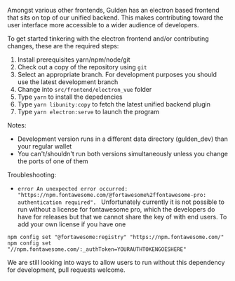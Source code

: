 Amongst various other frontends, Gulden has an electron based frontend that sits on top of our unified backend.
This makes contributing toward the user interface more accessible to a wider audience of developers.

To get started tinkering with the electron frontend and/or contributing changes, these are the required steps:
1. Install prerequisites yarn/npm/node/git
2. Check out a copy of the repository using `git`
3. Select an appropriate branch. For development purposes you should use the latest development branch
4. Change into `src/frontend/electron_vue` folder
5. Type `yarn` to install the depedencies
6. Type `yarn libunity:copy` to fetch the latest unified backend plugin
7. Type `yarn electron:serve` to launch the program

Notes:
* Development version runs in a different data directory (gulden_dev) than your regular wallet
* You can't/shouldn't run both versions simultaneously unless you change the ports of one of them 

Troubleshooting:
* `error An unexpected error occurred: "https://npm.fontawesome.com/@fortawesome%2ffontawesome-pro: authentication required".
` Unfortunately currently it is not possible to run without a license for fontawesome pro, which the developers do have for releases but that we cannot share the key of with end users.
To add your own license if you have one
```
npm config set "@fortawesome:registry" "https://npm.fontawesome.com/"
npm config set "//npm.fontawesome.com/:_authToken=YOURAUTHTOKENGOESHERE"
```
We are still looking into ways to allow users to run without this dependency for development, pull requests welcome.
